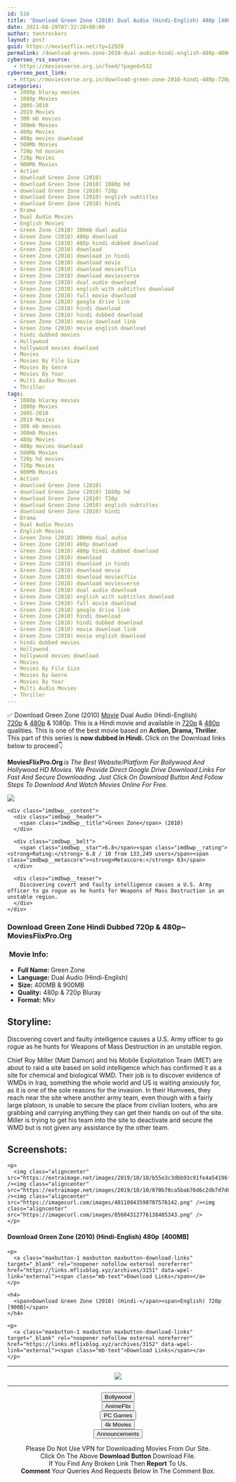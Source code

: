 ```yaml
---
id: 516
title: 'Download Green Zone (2010) Dual Audio (Hindi-English) 480p [400MB] || 720p [900MB]'
date: 2021-08-29T07:32:28+00:00
author: tentrockers
layout: post
guid: https://moviezflix.net/?p=12928
permalink: /download-green-zone-2010-dual-audio-hindi-english-480p-400mb-720p-900mb/
cyberseo_rss_source:
  - https://moviesverse.org.in/feed/?paged=532
cyberseo_post_link:
  - https://moviesverse.org.in/download-green-zone-2010-hindi-480p-720p/
categories:
  - 1080p bluray movies
  - 1080p Movies
  - 2005-2010
  - 2019 Movies
  - 300 mb movies
  - 300mb Movies
  - 480p Movies
  - 480p movies download
  - 500Mb Movies
  - 720p hd movies
  - 720p Movies
  - 900Mb Movies
  - Action
  - download Green Zone (2010)
  - download Green Zone (2010) 1080p hd
  - download Green Zone (2010) 720p
  - download Green Zone (2010) english subtitles
  - download Green Zone (2010) hindi
  - Drama
  - Dual Audio Movies
  - English Movies
  - Green Zone (2010) 300mb dual audio
  - Green Zone (2010) 480p download
  - Green Zone (2010) 480p hindi dubbed download
  - Green Zone (2010) download
  - Green Zone (2010) download in hindi
  - Green Zone (2010) download movie
  - Green Zone (2010) download moviesflix
  - Green Zone (2010) download moviesverse
  - Green Zone (2010) dual audio download
  - Green Zone (2010) english with subtitles download
  - Green Zone (2010) full movie download
  - Green Zone (2010) google drive link
  - Green Zone (2010) hindi download
  - Green Zone (2010) hindi dubbed download
  - Green Zone (2010) movie download link
  - Green Zone (2010) movie english download
  - hindi dubbed movies
  - Hollywood
  - hollywood movies download
  - Movies
  - Movies By File Size
  - Movies By Genre
  - Movies By Year
  - Multi Audio Movies
  - Thriller
tags:
  - 1080p bluray movies
  - 1080p Movies
  - 2005-2010
  - 2019 Movies
  - 300 mb movies
  - 300mb Movies
  - 480p Movies
  - 480p movies download
  - 500Mb Movies
  - 720p hd movies
  - 720p Movies
  - 900Mb Movies
  - Action
  - download Green Zone (2010)
  - download Green Zone (2010) 1080p hd
  - download Green Zone (2010) 720p
  - download Green Zone (2010) english subtitles
  - download Green Zone (2010) hindi
  - Drama
  - Dual Audio Movies
  - English Movies
  - Green Zone (2010) 300mb dual audio
  - Green Zone (2010) 480p download
  - Green Zone (2010) 480p hindi dubbed download
  - Green Zone (2010) download
  - Green Zone (2010) download in hindi
  - Green Zone (2010) download movie
  - Green Zone (2010) download moviesflix
  - Green Zone (2010) download moviesverse
  - Green Zone (2010) dual audio download
  - Green Zone (2010) english with subtitles download
  - Green Zone (2010) full movie download
  - Green Zone (2010) google drive link
  - Green Zone (2010) hindi download
  - Green Zone (2010) hindi dubbed download
  - Green Zone (2010) movie download link
  - Green Zone (2010) movie english download
  - hindi dubbed movies
  - Hollywood
  - hollywood movies download
  - Movies
  - Movies By File Size
  - Movies By Genre
  - Movies By Year
  - Multi Audio Movies
  - Thriller
---
```

<div class="thecontent clearfix">
  <p>
    ✅ Download Green Zone (2010) <a href="https://moviesverse.org.in/category/movies/" data-wpel-link="internal">Movie</a> Dual Audio (Hindi-English) <a href="https://moviesverse.org.in/720p-movies/" data-wpel-link="internal">720p</a>&nbsp;&&nbsp;<a href="https://moviesverse.org.in/480p-movies/" data-wpel-link="internal">480p</a> & 1080p. This is a Hindi movie and available in <a href="https://moviesverse.org.in/720p-movies/" data-wpel-link="internal">720p</a>&nbsp;&&nbsp;<a href="https://moviesverse.org.in/480p-movies/" data-wpel-link="internal">480p</a> qualities. This is one of the best movie based on <strong>Action, Drama, Thriller</strong>. This part of this series is <strong>now dubbed in <span>Hindi.&nbsp;</span></strong><span>Click on the Download links below to proceed👇</span>
  </p>
  
  <p>
    <strong><span>MoviesFlixPro.Org&nbsp;</span></strong><em>is The Best Website/Platform For Bollywood And Hollywood HD Movies. We Provide Direct Google Drive Download Links For Fast And Secure Downloading. Just Click On Download Button And Follow Steps To&nbsp;Download And Watch Movies Online For Free.</em>
  </p>
  
  <div class="imdbwp imdbwp--movie dark">
    <div class="imdbwp__thumb">
      <a class="imdbwp__link" target="_blank" title="Green Zone" href="https://www.imdb.com/title/tt0947810/" rel="nofollow external noopener noreferrer" data-wpel-link="external"><img class="imdbwp__img" src="https://m.media-amazon.com/images/M/MV5BMTYzMTA1NDMyNV5BMl5BanBnXkFtZTcwMzUwODY5Mg@@._V1_SX300.jpg" /></a>
    </div>
    
    <div class="imdbwp__content">
      <div class="imdbwp__header">
        <span class="imdbwp__title">Green Zone</span> (2010)
      </div>
      
      <div class="imdbwp__belt">
        <span class="imdbwp__star">6.8</span><span class="imdbwp__rating"><strong>Rating:</strong> 6.8 / 10 from 133,249 users</span><span class="imdbwp__metascore"><strong>Metascore:</strong> 63</span>
      </div>
      
      <div class="imdbwp__teaser">
        Discovering covert and faulty intelligence causes a U.S. Army officer to go rogue as he hunts for Weapons of Mass Destruction in an unstable region.
      </div>
    </div>
  </div>
  
  <h3>
    <span>Download Green Zone Hindi Dubbed 720p & 480p~ MoviesFlixPro.Org</span>
  </h3>
  
  <h3>
    <span>&nbsp;Movie Info:&nbsp;</span>
  </h3>
  
  <ul>
    <li>
      <strong>Full Name: </strong>Green Zone
    </li>
    <li>
      <strong>Language:</strong> Dual Audio (Hindi-English)
    </li>
    <li>
      <strong>Size:</strong> 400MB & 900MB
    </li>
    <li>
      <strong>Quality:</strong> 480p & 720p Bluray
    </li>
    <li>
      <strong>Format:</strong>&nbsp;Mkv
    </li>
  </ul>
  
  <h2>
    <span>Storyline:</span>
  </h2>
  
  <p>
    Discovering covert and faulty intelligence causes a U.S. Army officer to go rogue as he hunts for Weapons of Mass Destruction in an unstable region.
  </p>
  
  <div>
    Chief Roy Miller (Matt Damon) and his Mobile Exploitation Team (MET) are about to raid a site based on solid intelligence which has confirmed it as a site for chemical and biological WMD. Their job is to discover evidence of WMDs in Iraq, something the whole world and US is waiting anxiously for, as it is one of the sole reasons for the invasion. In their Humvees, they reach near the site where another army team, even though with a fairly large platoon, is unable to secure the place from civilian looters, who are grabbing and carrying anything they can get their hands on out of the site. Miller is trying to get his team into the site to deactivate and secure the WMD but is not given any assistance by the other team.
  </div>
  
  <div class="summary_text">
    <h2>
      <span>Screenshots:</span>
    </h2>
    
    <p>
      <img class="aligncenter" src="https://extraimage.net/images/2019/10/10/b55e3c3dbb93c91fe4a54196f53a4d85.jpg" /><img class="aligncenter" src="https://extraimage.net/images/2019/10/10/070b78ca5bab76d6c2db7d7d8ab23997.jpg" /><img class="aligncenter" src="https://imagecurl.com/images/40110843598707576142.png" /><img class="aligncenter" src="https://imagecurl.com/images/85604312776138485343.png" />
    </p>
  </div>
  
  <div class="inline canwrap">
    <h4>
      <span>Download Green Zone (2010) (Hindi-English) </span><span>480p&nbsp; [400MB]</span>
    </h4>
    
    <p>
      <a class="maxbutton-1 maxbutton maxbutton-download-links" target="_blank" rel="noopener nofollow external noreferrer" href="https://links.mflixblog.xyz/archives/3151" data-wpel-link="external"><span class="mb-text">Download Links</span></a>
    </p>
    
    <h4>
      <span>Download Green Zone (2010) (Hindi-</span><span>English) 720p [900B]</span>
    </h4>
    
    <p>
      <a class="maxbutton-1 maxbutton maxbutton-download-links" target="_blank" rel="noopener nofollow external noreferrer" href="https://links.mflixblog.xyz/archives/3152" data-wpel-link="external"><span class="mb-text">Download Links</span></a>
    </p>
  </div>
</div>

<center>
  </p> 
  
  <hr />
  
  <p>
    <a href="http://gdrivepro.xyz/join.php" data-wpel-link="external" target="_blank" rel="nofollow external noopener noreferrer"><img src="https://i.imgur.com/FhMdWdW.png" /></a>
  </p>
  
  <hr />
  
  <p>
    <a href="https://dogemovies.xyz" target="_blank" data-wpel-link="external" rel="nofollow external noopener noreferrer"><button class="button button5">Bollywood</button></a><br /> <a href="https://animeflix.in" target="_blank" data-wpel-link="external" rel="nofollow external noopener noreferrer"><button class="button button5">AnimeFlix</button></a><br /> <a href="https://gamesflix.net/" target="_blank" data-wpel-link="external" rel="nofollow external noopener noreferrer"><button class="button button5">PC Games</button></a><br /> <a href="https://uhdmovies.in" target="_blank" data-wpel-link="external" rel="nofollow external noopener noreferrer"><button class="button button5">4k Movies</button></a><br /> <a href="https://moviesverse.org.in/announcements/" target="_blank" data-wpel-link="internal" rel="noopener"><button class="button button5">Announcements</button></a>
  </p>
  
  <div class="alert alert-danger">
    Please Do Not Use VPN for Downloading Movies From Our Site.
  </div>
  
  <div class="alert alert-success">
    Click On The Above <strong>Download Button</strong> Download File.
  </div>
  
  <div class="alert alert-warning">
    If You Find Any Broken Link Then <strong>Report</strong> To Us.
  </div>
  
  <div class="alert alert-info">
    <strong>Comment</strong> Your Queries And Requests Below In The Comment Box.
  </div>
  
  <p>
    </center>
  </p>